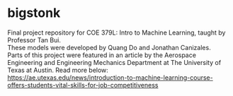 # bigstonk
Final project repository for COE 379L: Intro to Machine Learning, taught by Professor Tan Bui.\
These models were developed by Quang Do and Jonathan Canizales. \
Parts of this project
were featured in an article by the Aerospace Engineering and Engineering Mechanics
Department at The University of Texas at Austin. Read more below: \
https://ae.utexas.edu/news/introduction-to-machine-learning-course-offers-students-vital-skills-for-job-competitiveness